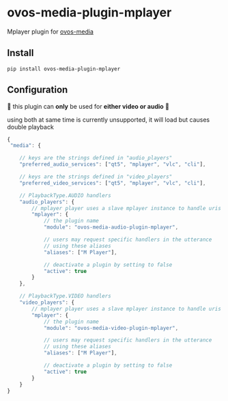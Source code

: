 # ovos-media-plugin-mplayer

Mplayer plugin for [ovos-media](https://github.com/OpenVoiceOS/ovos-media)

## Install

`pip install ovos-media-plugin-mplayer`

## Configuration


:construction: this plugin can **only** be used for **either video or audio** :construction: 

using both at same time is currently unsupported, it will load but causes double playback


```javascript
{
 "media": {

    // keys are the strings defined in "audio_players"
    "preferred_audio_services": ["qt5", "mplayer", "vlc", "cli"],

    // keys are the strings defined in "video_players"
    "preferred_video_services": ["qt5", "mplayer", "vlc", "cli"],

    // PlaybackType.AUDIO handlers
    "audio_players": {
        // mplayer player uses a slave mplayer instance to handle uris
        "mplayer": {
            // the plugin name
            "module": "ovos-media-audio-plugin-mplayer",

            // users may request specific handlers in the utterance
            // using these aliases
            "aliases": ["M Player"],

            // deactivate a plugin by setting to false
            "active": true
        }
    },

    // PlaybackType.VIDEO handlers
    "video_players": {
        // mplayer player uses a slave mplayer instance to handle uris
        "mplayer": {
            // the plugin name
            "module": "ovos-media-video-plugin-mplayer",

            // users may request specific handlers in the utterance
            // using these aliases
            "aliases": ["M Player"],

            // deactivate a plugin by setting to false
            "active": true
        }
    }
}
```
